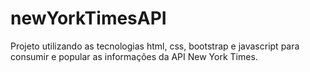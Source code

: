 # newYorkTimesAPI
Projeto utilizando as tecnologias html, css, bootstrap e javascript para consumir e popular as informações da API New York Times.
